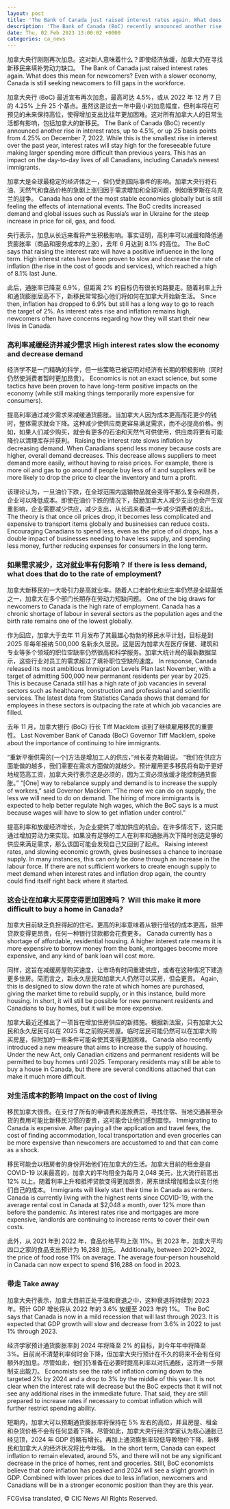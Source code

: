 ```yaml
---
layout: post
title: 'The Bank of Canada just raised interest rates again. What does this mean for newcomers?'
description: 'The Bank of Canada (BoC) recently announced another rise in interest rates, up to 4.5%, or up 25 basis points from 4.25% on December 7, 2022. While this is the smallest rise in interest over the past year, interest rates will stay high for the foreseeable future making larger spending more difficult than previous years. […]'
date: Thu, 02 Feb 2023 13:00:02 +0000
categories: ca_news
---
```


加拿大央行刚刚再次加息。这对新人意味着什么？即使经济放缓，加拿大仍在寻找新移民来填补劳动力缺口。	The Bank of Canada just raised interest rates again. What does this mean for newcomers? Even with a slower economy, Canada is still seeking newcomers to fill gaps in the workforce.
	
加拿大央行 (BoC) 最近宣布再次加息，最高可达 4.5%，或从 2022 年 12 月 7 日的 4.25% 上升 25 个基点。虽然这是过去一年中最小的加息幅度，但利率将在可预见的未来保持高位，使得增加支出比往年更加困难。这对所有加拿大人的日常生活都有影响，包括加拿大的新移民。	The Bank of Canada (BoC) recently announced another rise in interest rates, up to 4.5%, or up 25 basis points from 4.25% on December 7, 2022. While this is the smallest rise in interest over the past year, interest rates will stay high for the foreseeable future making larger spending more difficult than previous years. This has an impact on the day-to-day lives of all Canadians, including Canada’s newest immigrants.
	
加拿大是全球最稳定的经济体之一，但仍受到国际事件的影响。加拿大央行将石油、天然气和食品价格的急剧上涨归因于需求增加和全球问题，例如俄罗斯在乌克兰的战争。	Canada has one of the most stable economies globally but is still feeling the effects of international events. The BoC credits increased demand and global issues such as Russia’s war in Ukraine for the steep increase in price for oil, gas, and food.
	
央行表示，加息从长远来看将产生积极影响。事实证明，高利率可以减缓和降低通货膨胀率（商品和服务成本的上涨），去年 6 月达到 8.1% 的高位。	The BoC says that raising the interest rate will have a positive influence in the long term. High interest rates have been proven to slow and decrease the rate of inflation (the rise in the cost of goods and services), which reached a high of 8.1% last June.
	
此后，通胀率已降至 6.9%，但距离 2% 的目标仍有很长的路要走。随着利率上升和通货膨胀居高不下，新移民常常担心他们将如何在加拿大开始新生活。	Since then, inflation has dropped to 6.9% but still has a long way to go to reach the target of 2%. As interest rates rise and inflation remains high, newcomers often have concerns regarding how they will start their new lives in Canada.
	
### 高利率减缓经济并减少需求	High interest rates slow the economy and decrease demand
	
经济学不是一门精确的科学，但一些策略已被证明对经济有长期的积极影响（同时仍然使消费者暂时更加昂贵）。	Economics is not an exact science, but some tactics have been proven to have long-term positive impacts on the economy (while still making things temporarily more expensive for consumers).
	
提高利率通过减少需求来减缓通货膨胀。当加拿大人因为成本更高而花更少的钱时，整体需求就会下降。这种减少使供应商更容易满足需求，而不必提高价格。例如，如果人们减少购买，就会有更多的石油和天然气可供使用，供应商将更有可能降价以清理库存并获利。	Raising the interest rate slows inflation by decreasing demand. When Canadians spend less money because costs are higher, overall demand decreases. This decrease allows suppliers to meet demand more easily, without having to raise prices. For example, there is more oil and gas to go around if people buy less of it and suppliers will be more likely to drop the price to clear the inventory and turn a profit.
	
该理论认为，一旦油价下跌，在全球范围内运输物品就会变得不那么复杂和昂贵，企业可以降低成本。即使在油价下跌的情况下，鼓励加拿大人减少支出也会产生双重影响，企业需要减少供应，减少支出，从长远来看进一步减少消费者的支出。	The theory is that once oil prices drop, it becomes less complicated and expensive to transport items globally and businesses can reduce costs. Encouraging Canadians to spend less, even as the price of oil drops, has a double impact of businesses needing to have less supply, and spending less money, further reducing expenses for consumers in the long term.
	
### 如果需求减少，这对就业率有何影响？	If there is less demand, what does that do to the rate of employment?
	
加拿大新移民的一大吸引力是高就业率。随着人口老龄化和出生率仍然是全球最低之一，加拿大在多个部门长期存在劳动力短缺问题。	One of the big draws for newcomers to Canada is the high rate of employment. Canada has a chronic shortage of labour in several sectors as the population ages and the birth rate remains one of the lowest globally.
	
作为回应，加拿大于去年 11 月发布了其最雄心勃勃的移民水平计划，目标是到 2025 年每年接纳 500,000 名新永久居民。这是因为加拿大在医疗保健、建筑和专业等多个领域的职位空缺率仍然很高和科学服务。加拿大统计局的最新数据显示，这些行业对员工的需求超过了填补职位空缺的速度。	In response, Canada released its most ambitious Immigration Levels Plan last November, with a target of admitting 500,000 new permanent residents per year by 2025. This is because Canada still has a high rate of job vacancies in several sectors such as healthcare, construction and professional and scientific services. The latest data from Statistics Canada shows that demand for employees in these sectors is outpacing the rate at which job vacancies are filled.
	
去年 11 月，加拿大银行 (BoC) 行长 Tiff Macklem 谈到了继续雇用移民的重要性。	Last November Bank of Canada (BoC) Governor Tiff Macklem, spoke about the importance of continuing to hire immigrants.
	
“重新平衡供需的\[一个\]方法是增加工人的供应，”州长麦克勒姆说。 “我们在供应方面能做的越多，我们需要在需求方面做的就越少。预计雇用更多移民将有助于更好地规范高工资，加拿大央行表示这是必须的，因为工资必须放缓才能控制通货膨胀。”	“\[One\] way to rebalance supply and demand is to increase the supply of workers,” said Governor Macklem. “The more we can do on supply, the less we will need to do on demand. The hiring of more immigrants is expected to help better regulate high wages, which the BoC says is a must because wages will have to slow to get inflation under control.”
	
提高利率和放缓经济增长，为企业提供了增加供应的机会。在许多情况下，这只能通过增加劳动力来实现。如果没有足够的工人在利率和通胀再次下降时创造足够的供应来满足需求，那么该国可能会发现自己又回到了起点。	Raising interest rates, and slowing economic growth, gives businesses a chance to increase supply. In many instances, this can only be done through an increase in the labour force. If there are not sufficient workers to create enough supply to meet demand when interest rates and inflation drop again, the country could find itself right back where it started.
	
### 这会让在加拿大买房变得更加困难吗？	Will this make it more difficult to buy a home in Canada?
	
加拿大目前缺乏负担得起的住宅。更高的利率意味着从银行借钱的成本更高，抵押贷款变得更昂贵，任何一种银行贷款都会花费更多。	Canada currently has a shortage of affordable, residential housing. A higher interest rate means it is more expensive to borrow money from the bank, mortgages become more expensive, and any kind of bank loan will cost more.
	
同样，这旨在减缓房屋购买速度，让市场有时间重建供应，或者在这种情况下建造更多住房。简而言之，新永久居民和加拿大人仍然可以买房，但会更贵。	Again, this is designed to slow down the rate at which homes are purchased, giving the market time to rebuild supply, or in this instance, build more housing. In short, it will still be possible for new permanent residents and Canadians to buy homes, but it will be more expensive.
	
加拿大最近还推出了一项旨在增加住房供应的新措施。根据新法案，只有加拿大公民和永久居民可以在 2025 年之前购买房屋。临时居民可能仍然可以在加拿大购买房屋，但附加的一些条件可能会使其变得更加困难。	Canada also recently introduced a new measure that aims to increase the supply of housing. Under the new Act, only Canadian citizens and permanent residents will be permitted to buy homes until 2025. Temporary residents may still be able to buy a house in Canada, but there are several conditions attached that can make it much more difficult.
	
### 对生活成本的影响	Impact on the cost of living
	
移民加拿大很贵。在支付了所有的申请费和差旅费后，寻找住宿、当地交通甚至杂货的费用可能比新移民习惯的要贵，这可能会让他们感到震惊。	Immigrating to Canada is expensive. After paying all the application and travel fees, the cost of finding accommodation, local transportation and even groceries can be more expensive than newcomers are accustomed to and that can come as a shock.
	
移民可能会以租房者的身份开始他们在加拿大的生活。加拿大目前的租金是自 COVID-19 以来最高的，加拿大的平均租金为每月 2,048 美元，比大流行前高出 12% 以上。随着利率上升和抵押贷款变得更加昂贵，房东继续增加租金以支付他们自己的成本。	Immigrants will likely start their time in Canada as renters. Canada is currently living with the highest rents since COVID-19, with the average rental cost in Canada at $2,048 a month, over 12% more than before the pandemic. As interest rates rise and mortgages are more expensive, landlords are continuing to increase rents to cover their own costs.
	
此外，从 2021 年到 2022 年，食品价格平均上涨 11%。到 2023 年，加拿大平均四口之家的食品支出预计为 16,288 加元。	Additionally, between 2021-2022, the price of food rose 11% on average. The average four-person household in Canada can now expect to spend $16,288 on food in 2023.
	
### 带走	Take away
	
加拿大央行表示，加拿大目前正处于温和衰退之中，这种衰退将持续到 2023 年。预计 GDP 增长将从 2022 年的 3.6% 放缓至 2023 年的 1%。	The BoC says that Canada is now in a mild recession that will last through 2023. It is expected that GDP growth will slow and decrease from 3.6% in 2022 to just 1% through 2023.
	
经济学家预计通货膨胀率到 2024 年将降至 2% 的目标，到今年年中将降至 3%。目前尚不清楚利率何时会下降，但加拿大央行预计在不久的将来不会有任何额外的加息。尽管如此，他们仍准备在必要时提高利率以对抗通胀，这将进一步限制支出能力。	Economists see the rate of inflation coming down to the targeted 2% by 2024 and a drop to 3% by the middle of this year. It is not clear when the interest rate will decrease but the BoC expects that it will not see any additional rises in the immediate future. That said, they are still prepared to increase rates if necessary to combat inflation which will further restrict spending ability.
	
短期内，加拿大可以预期通货膨胀率将保持在 5% 左右的高位，并且房屋、租金和杂货价格不会有任何显着下降。尽管如此，加拿大央行经济学家认为核心通胀已经见顶，2024 年 GDP 将略有增长。再加上通货膨胀率较低导致物价下降，新移民和加拿大人的经济状况将比今年强。	In the short term, Canada can expect inflation to remain elevated, around 5%, and there will not be any significant decrease in the price of homes, rent and groceries. Still, BoC economists believe that core inflation has peaked and 2024 will see a slight growth in GDP. Combined with lower prices due to less inflation, newcomers and Canadians will be in a stronger economic position than they are this year.
	

FCGvisa translated, © CIC News All Rights Reserved.
